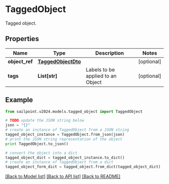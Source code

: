 # TaggedObject

Tagged object.

## Properties

Name | Type | Description | Notes
------------ | ------------- | ------------- | -------------
**object_ref** | [**TaggedObjectDto**](TaggedObjectDto.md) |  | [optional] 
**tags** | **List[str]** | Labels to be applied to an Object | [optional] 

## Example

```python
from sailpoint.v2024.models.tagged_object import TaggedObject

# TODO update the JSON string below
json = "{}"
# create an instance of TaggedObject from a JSON string
tagged_object_instance = TaggedObject.from_json(json)
# print the JSON string representation of the object
print TaggedObject.to_json()

# convert the object into a dict
tagged_object_dict = tagged_object_instance.to_dict()
# create an instance of TaggedObject from a dict
tagged_object_form_dict = tagged_object.from_dict(tagged_object_dict)
```
[[Back to Model list]](../README.md#documentation-for-models) [[Back to API list]](../README.md#documentation-for-api-endpoints) [[Back to README]](../README.md)


